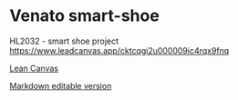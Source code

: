 # Venato smart-shoe
HL2032 - smart shoe project \
https://www.leadcanvas.app/cktcqgi2u000009ic4rqx9fnq

[Lean Canvas](https://github.com/rohitrathnam/venato-smartshoe/tree/main/mdCanvas-master/mdCanvas.html?md=mdCanvas)

[Markdown editable version](https://github.com/rohitrathnam/venato-smartshoe/tree/main/mdCanvas-master/mdCanvas.md)